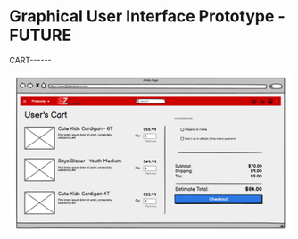 # Graphical User Interface Prototype - FUTURE


CART------

![Cart_v2.png](./diagrams/v2/GUI_V2/Cart_v2.png)